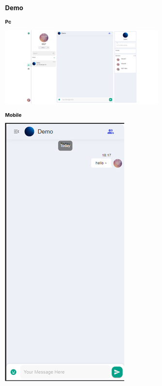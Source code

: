 ## Demo

### Pc
![This is an image](https://github.com/leungtinyau27m5/chat-client/blob/master/captures/pc_home.png)

### Mobile
![This is an image](https://github.com/leungtinyau27m5/chat-client/blob/master/captures/mobile_home.png)


